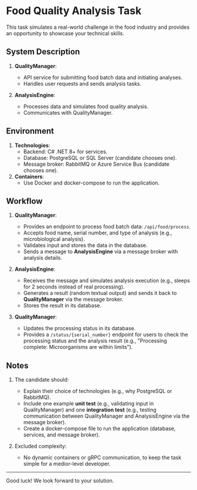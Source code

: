 
# Food Quality Analysis Task

This task simulates a real-world challenge in the food industry and provides an opportunity to showcase your technical skills.


## **System Description**
1. **QualityManager**:
   - API service for submitting food batch data and initiating analyses.
   - Handles user requests and sends analysis tasks.

2. **AnalysisEngine**:
   - Processes data and simulates food quality analysis.
   - Communicates with QualityManager.

## **Environment**
1. **Technologies**:
   - Backend: C# .NET 8+ for services.
   - Database: PostgreSQL or SQL Server (candidate chooses one).
   - Message broker: RabbitMQ or Azure Service Bus (candidate chooses one).
2. **Containers**:
   - Use Docker and docker-compose to run the application.


## **Workflow**
1. **QualityManager**:
   - Provides an endpoint to process food batch data: `/api/food/process`.
   - Accepts food name, serial number, and type of analysis (e.g., microbiological analysis).
   - Validates input and stores the data in the database.
   - Sends a message to **AnalysisEngine** via a message broker with analysis details.

2. **AnalysisEngine**:
   - Receives the message and simulates analysis execution (e.g., sleeps for 2 seconds instead of real processing).
   - Generates a result (random textual output) and sends it back to **QualityManager** via the message broker.
   - Stores the result in its database.

3. **QualityManager**:
   - Updates the processing status in its database.
   - Provides a `/status/{serial_number}` endpoint for users to check the processing status and the analysis result (e.g., "Processing complete: Microorganisms are within limits").


## **Notes**
1. The candidate should:
   - Explain their choice of technologies (e.g., why PostgreSQL or RabbitMQ).
   - Include one example **unit test** (e.g., validating input in QualityManager) and one **integration test** (e.g., testing communication between QualityManager and AnalysisEngine via the message broker).
   - Create a docker-compose file to run the application (database, services, and message broker).

2. Excluded complexity:
   - No dynamic containers or gRPC communication, to keep the task simple for a medior-level developer.

---

Good luck! We look forward to your solution.

